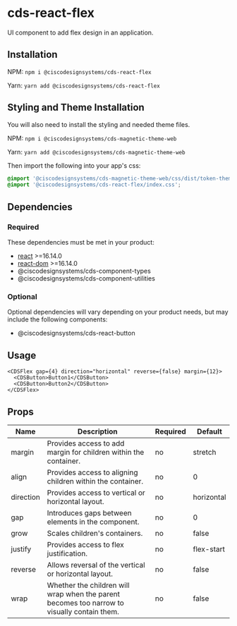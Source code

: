 # cds-react-flex

UI component to add flex design in an application.

## Installation

NPM: `npm i @ciscodesignsystems/cds-react-flex`

Yarn: `yarn add @ciscodesignsystems/cds-react-flex`

## Styling and Theme Installation

You will also need to install the styling and needed theme files.

NPM: `npm i @ciscodesignsystems/cds-magnetic-theme-web`

Yarn: `yarn add @ciscodesignsystems/cds-magnetic-theme-web`

Then import the following into your app's css:

```css
@import '@ciscodesignsystems/cds-magnetic-theme-web/css/dist/token-theme-light-variables.css';
@import '@ciscodesignsystems/cds-react-flex/index.css';
```

## Dependencies

### Required

These dependencies must be met in your product:

- [react](https://www.npmjs.com/package/react) >=16.14.0
- [react-dom](https://www.npmjs.com/package/react-dom) >=16.14.0
- @ciscodesignsystems/cds-component-types
- @ciscodesignsystems/cds-component-utilities

### Optional

Optional dependencies will vary depending on your product needs, but may include the following components:

- @ciscodesignsystems/cds-react-button

## Usage

```tsx
<CDSFlex gap={4} direction="horizontal" reverse={false} margin={12}>
  <CDSButton>Button1</CDSButton>
  <CDSButton>Button2</CDSButton>
</CDSFlex>
```

## Props

| Name      | Description                                                                                 | Required | Default    |
| --------- | ------------------------------------------------------------------------------------------- | -------- | ---------- |
| margin    | Provides access to add margin for children within the container.                            | no       | stretch    |
| align     | Provides access to aligning children within the container.                                  | no       | 0          |
| direction | Provides access to vertical or horizontal layout.                                           | no       | horizontal |
| gap       | Introduces gaps between elements in the component.                                          | no       | 0          |
| grow      | Scales children's containers.                                                               | no       | false      |
| justify   | Provides access to flex justification.                                                      | no       | flex-start |
| reverse   | Allows reversal of the vertical or horizontal layout.                                       | no       | false      |
| wrap      | Whether the children will wrap when the parent becomes too narrow to visually contain them. | no       | false      |
